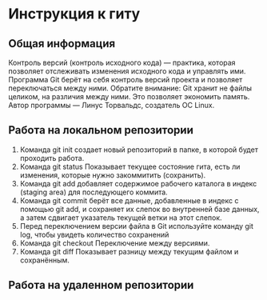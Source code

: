 # Инструкция к гиту

## Общая информация

Контроль версий (контроль исходного кода) — практика, которая позволяет отслеживать
изменения исходного кода и управлять ими.
Программа Git берёт на себя контроль версий
проекта и позволяет переключаться между
ними. Обратите внимание: Git хранит не файлы целиком, на различия между ними. Это позволяет
экономить память. Автор программы — Линус
Торвальдс, создатель ОС Linux. 

## Работа на локальном репозитории

1. Команда git init создает новый репозиторий в папке, в которой будет проходить работа.
2. Команда git status Показывает текущее состояние гита, есть ли изменения, которые нужно закоммитить (сохранить).
3. Команда git add добавляет содержимое рабочего каталога в индекс (staging area) для последующего коммита.
4. Команда git commit берёт все данные, добавленные в индекс с помощью git add, и сохраняет их слепок во внутренней базе данных, а затем сдвигает указатель текущей ветки на этот слепок.
5. Перед переключением версии файла в Git используйте команду git log, чтобы увидеть количество сохранений
6. Команда git checkout Переключение между версиями. 
7. Команда git diff Показывает разницу между текущим файлом и сохранённым.

## Работа на удаленном репозитории
